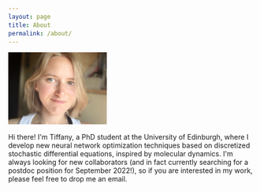 ```yaml
---
layout: page
title: About
permalink: /about/
---
```


<!---Hi there! I’m Tiffany.-->

<img src="/pics/me2.jpeg" width="200"/>
<!---![Me]({{TiffanyVlaar.github.io}}/pics/me.jpeg =100x20)-->

Hi there! I'm Tiffany, a PhD student at the University of Edinburgh, where I develop new neural network optimization techniques based on discretized stochastic differential equations, inspired by molecular dynamics. <!--- and will be using this blog to post about my own research and other research topics that sparked my interest.--> I'm always looking for new collaborators (and in fact currently searching for a postdoc position for September 2022!), so if you are interested in my work, please feel free to drop me an email. 

<!---As a hobby I really enjoy traveling and hiking, so I simply couldn't resist adding some blogposts with pictures and recommended travel routes for some of my favourite travel destinations. Hope you enjoy!-->

